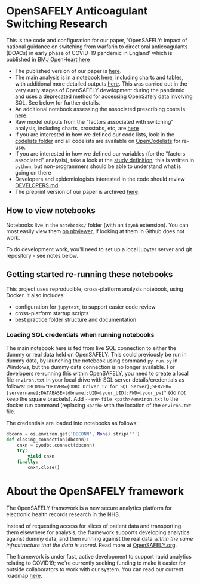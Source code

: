 # OpenSAFELY Anticoagulant Switching Research

This is the code and configuration for our paper, 'OpenSAFELY: impact of national guidance on switching from warfarin to direct oral anticoagulants (DOACs) in early phase of COVID-19 pandemic in England' which is published in [BMJ OpenHeart here](https://openheart.bmj.com/content/8/2/e001784)

* The published version of our paper is [here](https://openheart.bmj.com/content/8/2/e001784.long).
* The main analysis is in a notebook [here](https://github.com/opensafely/anticoagulant-switching-research/blob/master/notebooks/Warfarin_DOAC_rpt.ipynb), including charts and tables, with additional more detailed outputs [here](https://github.com/opensafely/anticoagulant-switching-research/tree/master/output). This was carried out in the very early stages of OpenSAFELY development during the pandemic and uses a deprecated method for accessing OpenSafely data involving SQL. See below for further details.
* An additional notebook assessing the associated prescribing costs is [here](https://github.com/opensafely/anticoagulant-switching-research/blob/master/notebooks/DOAC_costings.ipynb).
* Raw model outputs from the "factors associated with switching" analysis, including charts, crosstabs, etc, are [here](https://github.com/opensafely/anticoagulant-switching-research/tree/master/released_outputs)
* If you are interested in how we defined our code lists, look in the [codelists folder](./codelists/) and all codelists are available on [OpenCodelists](https://codelists.opensafely.org/) for re-use.
* If you are interested in how we defined our variables (for the "factors associated" analysis), take a look at the [study definition](analysis/study_definition.py); this is written in `python`, but non-programmers should be able to understand what is going on there
* Developers and epidemiologists interested in the code should review
[DEVELOPERS.md](./docs/DEVELOPERS.md).
* The preprint version of our paper is archived [here](https://www.medrxiv.org/content/10.1101/2020.12.03.20243535v1).

## How to view notebooks

Notebooks live in the `notebooks/` folder (with an `ipynb`
extension). You can most easily view them [on
nbviewer](https://nbviewer.jupyter.org/github/ebmdatalab/<repo>/tree/master/notebooks/),
if looking at them in Github does not work.

To do development work, you'll need to set up a local jupyter server
and git repository - see notes below.

## Getting started re-running these notebooks

This project uses reproducible, cross-platform
analysis notebook, using Docker.  It also includes:

* configuration for `jupytext`, to support easier code review
* cross-platform startup scripts
* best practice folder structure and documentation

### Loading SQL credentials when running notebooks

The main notebook here is fed from live SQL connection to either the dummy or real data held on OpenSAFELY. This could previously be run in dummy data, by launching the notebook using command `py run.py` in Windows, but the dummy data connection is no longer available.
For developers re-running this within OpenSAFELY, you need to create a local file `environ.txt` in your local drive with SQL server details/credentials as follows:
`DBCONN="DRIVER={ODBC Driver 17 for SQL Server};SERVER=[servername];DATABASE=[dbname];UID=[your_UID];PWD=[your_pw]"` (do not keep the square brackets). Add `--env-file <path>/environ.txt` to the docker run command (replacing `<path>` with the location of the `environ.txt` file.



The credentials are loaded into notebooks as follows:
```python
dbconn = os.environ.get('DBCONN', None).strip('"')
def closing_connection(dbconn):
    cnxn = pyodbc.connect(dbconn)
    try:
        yield cnxn
    finally:
        cnxn.close()
```
        
# About the OpenSAFELY framework

The OpenSAFELY framework is a new secure analytics platform for
electronic health records research in the NHS.

Instead of requesting access for slices of patient data and
transporting them elsewhere for analysis, the framework supports
developing analytics against dummy data, and then running against the
real data *within the same infrastructure that the data is stored*.
Read more at [OpenSAFELY.org](https://opensafely.org).

The framework is under fast, active development to support rapid
analytics relating to COVID19; we're currently seeking funding to make
it easier for outside collaborators to work with our system.  You can
read our current roadmap [here](ROADMAP.md).
